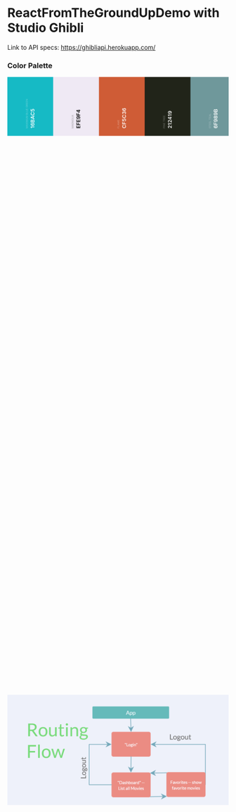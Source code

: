 # ReactFromTheGroundUpDemo with Studio Ghibli

Link to API specs: https://ghibliapi.herokuapp.com/

### Color Palette 

<img src="./ghibli.png"
     alt="Color Palette"
     style="float: left; margin-right: 10px;" />

     This walk through will entail the creation of a three-page React application which will utilize the Studio Ghibli API to display data about movies allowing user's to choose their favorites and save them. This should touch upon most of the concepts fundamental to using React (e.g routing, fetching data, managing state, styling, side effects.) as well as how to implement them correctly. Below is a visual of the routing flow for this application essential in what order we can access each page and from where. 


<img src="./GhibliRouting.PNG"
     alt="Color Palette"
     style="float: left; margin-right: 10px;" />

